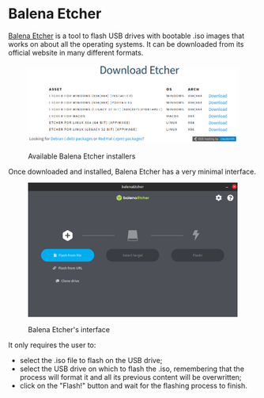 # Balena Etcher

[Balena Etcher](https://etcher.balena.io/) is a tool to flash USB drives with bootable .iso images that works on about all the operating systems. It can be downloaded from its official website in many different formats.

<figure><img src="../../.gitbook/assets/2024-03-24_09-57.png" alt=""><figcaption><p>Available Balena Etcher installers</p></figcaption></figure>

Once downloaded and installed, Balena Etcher has a very minimal interface.&#x20;

<figure><img src="../../.gitbook/assets/2024-03-24_10-00.png" alt=""><figcaption><p>Balena Etcher's interface</p></figcaption></figure>

It only requires the user to:

* select the .iso file to flash on the USB drive;
* select the USB drive on which to flash the .iso, remembering that the process will format it and all its previous content will be overwritten;
* click on the "Flash!" button and wait for the flashing process to finish.
